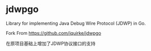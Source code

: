 # jdwpgo
Library for implementing Java Debug Wire Protocol (JDWP) in Go.

Fork From https://github.com/jquirke/jdwpgo

在原项目基础上增加了JDWP协议接口的支持
